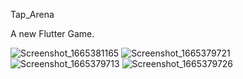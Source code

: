 Tap_Arena

A new Flutter Game.




![Screenshot_1665381165](https://user-images.githubusercontent.com/84494381/194805480-f784ff2f-4d4d-423b-86c4-d1dd7bc4da9b.png)
![Screenshot_1665379721](https://user-images.githubusercontent.com/84494381/194805488-10886a36-f11a-43ce-bf3c-85300242ae4c.png)
![Screenshot_1665379713](https://user-images.githubusercontent.com/84494381/194805492-e36de648-7eee-4ab1-a089-257291736f68.png)
![Screenshot_1665379726](https://user-images.githubusercontent.com/84494381/194805514-4cca4784-16f9-42d3-ba81-4e6b7b57f57e.png)
